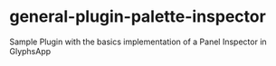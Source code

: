 # general-plugin-palette-inspector
 Sample Plugin with the basics implementation of a Panel Inspector in GlyphsApp

